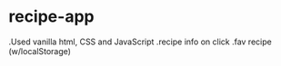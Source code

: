 # recipe-app
.Used vanilla html, CSS and JavaScript
.recipe info on click
.fav recipe (w/localStorage)
